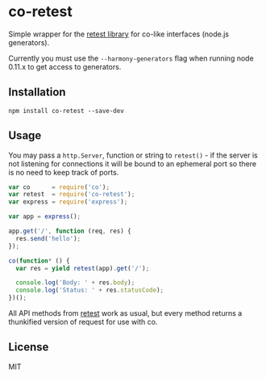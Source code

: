 # co-retest

Simple wrapper for the [retest library](https://github.com/blakeembrey/retest) for co-like interfaces (node.js generators).

Currently you must use the `--harmony-generators` flag when running node 0.11.x to get access to generators.

## Installation

```
npm install co-retest --save-dev
```

## Usage

You may pass a `http.Server`, function or string to `retest()` - if the server is not listening for connections it will be bound to an ephemeral port so there is no need to keep track of ports.

```javascript
var co      = require('co');
var retest  = require('co-retest');
var express = require('express');

var app = express();

app.get('/', function (req, res) {
  res.send('hello');
});

co(function* () {
  var res = yield retest(app).get('/');

  console.log('Body: ' + res.body);
  console.log('Status: ' + res.statusCode);
})();
```

All API methods from [retest](https://github.com/blakeembrey/retest) work as usual, but every method returns a thunkified version of request for use with co.

## License

MIT

